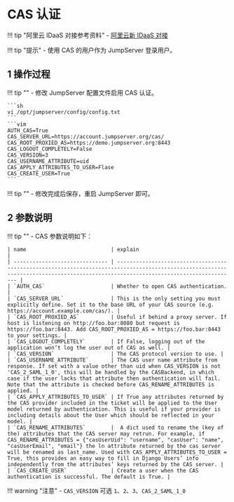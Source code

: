 # CAS 认证
!!! tip "阿里云 IDaaS 对接参考资料"
    - [阿里云新 IDaaS 对接](https://help.aliyun.com/document_detail/409903.html)

!!! tip "提示"
    - 使用 CAS 的用户作为 JumpServer 登录用户。

## 1 操作过程
!!! tip ""
    - 修改 JumpServer 配置文件启用 CAS 认证。

    ```sh
    vi /opt/jumpserver/config/config.txt
    ```
    ```vim
    AUTH_CAS=True
    CAS_SERVER_URL=https://account.jumpserver.org/cas/
    CAS_ROOT_PROXIED_AS=https://demo.jumpserver.org:8443
    CAS_LOGOUT_COMPLETELY=False
    CAS_VERSION=3
    CAS_USERNAME_ATTRIBUTE=uid
    CAS_APPLY_ATTRIBUTES_TO_USER=Flase
    CAS_CREATE_USER=True
    ```
!!! tip ""
    - 修改完成后保存，重启 JumpServer 即可。

## 2 参数说明
!!! tip ""
    - CAS 参数说明如下：

    | name                           | explain                                                                                                                                                                            |
    | ------------------------------ | ---------------------------------------------------------------------------------------------------------------------------------------------------------------------------------- |
    | `AUTH_CAS`                     | Whether to open CAS authentication. |
    | `CAS_SERVER_URL`               | This is the only setting you must explicitly define. Set it to the base URL of your CAS source (e.g. https://account.example.com/cas/). |
    | `CAS_ROOT_PROXIED_AS`          | Useful if behind a proxy server. If host is listening on http://foo.bar:8080 but request is https://foo.bar:8443. Add CAS_ROOT_PROXIED_AS = https://foo.bar:8443 to your settings. |
    | `CAS_LOGOUT_COMPLETELY`        | If False, logging out of the application won’t log the user out of CAS as well. |
    | `CAS_VERSION`                  | The CAS protocol version to use. |
    | `CAS_USERNAME_ATTRIBUTE`       | The CAS user name attribute from response. If set with a value other than uid when CAS_VERSION is not 'CAS_2_SAML_1_0', this will be handled by the CASBackend, in which case if the user lacks that attribute then authentication will fail. Note that the attribute is checked before CAS_RENAME_ATTRIBUTES is applied. |
    | `CAS_APPLY_ATTRIBUTES_TO_USER` | If True any attributes returned by the CAS provider included in the ticket will be applied to the User model returned by authentication. This is useful if your provider is including details about the User which should be reflected in your model. |
    | `CAS_RENAME_ATTRIBUTES`        | 	A dict used to rename the (key of the) attributes that the CAS server may retrun. For example, if CAS_RENAME_ATTRIBUTES = {"casUserUid": "username", "casUser": "name", "casUserEmail", "email"} the ln attribute returned by the cas server will be renamed as last_name. Used with CAS_APPLY_ATTRIBUTES_TO_USER = True, this provides an easy way to fill in Django Users’ info independently from the attributes’ keys returned by the CAS server. |
    | `CAS_CREATE_USER`              | Create a user when the CAS authentication is successful. The default is True. |


!!! warning "注意"
    - `CAS_VERSION` 可选 `1`、`2`、`3`、`CAS_2_SAML_1_0`
